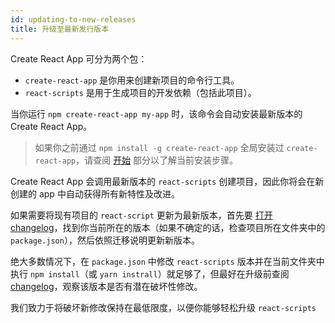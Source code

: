 ```yaml
---
id: updating-to-new-releases
title: 升级至最新发行版本
---
```


Create React App 可分为两个包：

- `create-react-app` 是你用来创建新项目的命令行工具。
- `react-scripts` 是用于生成项目的开发依赖（包括此项目）。

当你运行 `npm create-react-app my-app` 时，该命令会自动安装最新版本的 Create React App。

> 如果你之前通过 `npm install -g create-react-app` 全局安装过 `create-react-app`，请查阅 [开始](getting-started.md) 部分以了解当前安装步骤。

Create React App 会调用最新版本的 `react-scripts` 创建项目，因此你将会在新创建的 app 中自动获得所有新特性及改进。

如果需要将现有项目的 `react-script` 更新为最新版本，首先要 [打开 changelog](https://github.com/facebook/create-react-app/blob/master/CHANGELOG.md)，找到你当前所在的版本（如果不确定的话，检查项目所在文件夹中的 `package.json`），然后依照迁移说明更新新版本。

绝大多数情况下，在 `package.json` 中修改 `react-scripts` 版本并在当前文件夹中执行 `npm install`（或 `yarn instrall`）就足够了，但最好在升级前查阅 [changelog](https://github.com/facebook/create-react-app/blob/master/CHANGELOG.md)，观察该版本是否有潜在破坏性修改。

我们致力于将破坏新修改保持在最低限度，以便你能够轻松升级 `react-scripts`
